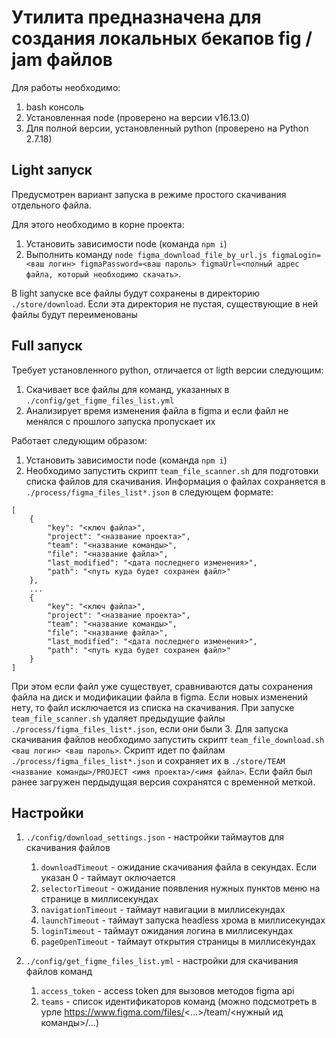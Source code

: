 # Утилита предназначена для создания локальных бекапов fig / jam файлов

Для работы необходимо:
1. bash консоль
2. Установленная node (проверено на версии v16.13.0)
3. Для полной версии, установленный python (проверено на Python 2.7.18)

## Light запуск

Предусмотрен вариант запуска в режиме простого скачивания отдельного файла.

Для этого необходимо в корне проекта:
1. Установить зависимости node (команда `npm i`)
2. Выполнить команду `node figma_download_file_by_url.js figmaLogin=<ваш логин> figmaPassword=<ваш пароль> figmaUrl=<полный адрес файла, который необходимо скачать>`.

В light запуске все файлы будут сохранены в директорию `./store/download`. Если эта директория не пустая, существующие в ней файлы будут переименованы

## Full запуск

Требует установленного python, отличается от ligth версии следующим:
1. Скачивает все файлы для команд, указанных в `./config/get_figme_files_list.yml`
2. Анализирует время изменения файла в figma и если файл не менялся с прошлого запуска пропускает их

Работает следующим образом:
1. Установить зависимости node (команда `npm i`)
2. Необходимо запустить скрипт `team_file_scanner.sh` для подготовки списка файлов для скачивания. Информация о файлах сохраняется в `./process/figma_files_list*.json` в следующем формате:  
```
[
    {
        "key": "<ключ файла>",
        "project": "<название проекта>",
        "team": "<название команды>",
        "file": "<название файла>",
        "last_modified": "<дата последнего изменения>",
        "path": "<путь куда будет сохранен файл>"
    },
    ...
    {
        "key": "<ключ файла>",
        "project": "<название проекта>",
        "team": "<название команды>",
        "file": "<название файла>",
        "last_modified": "<дата последнего изменения>",
        "path": "<путь куда будет сохранен файл>"
    }
]
```
При этом если файл уже существует, сравниваются даты сохранения файла на диск и модификации файла в figma. Если новых изменений нету, то файл исключается из списка на скачивания.
При запуске `team_file_scanner.sh` удаляет предыдущие файлы `./process/figma_files_list*.json`, если они были
3. Для запуска скачивания файлов необходимо запустить скрипт `team_file_download.sh <ваш логин> <ваш пароль>`. Скрипт идет по файлам `./process/figma_files_list*.json` и сохраняет их в `./store/TEAM <название команды>/PROJECT <имя проекта>/<имя файла>`. Если файл был ранее загружен пердыдущая версия сохранятся с временной меткой.


## Настройки

1. `./config/download_settings.json` - настройки таймаутов для скачивания файлов
    1. `downloadTimeout` - ожидание скачивания файла в секундах. Если указан 0 - таймаут оключается
    2. `selectorTimeout` - ожидание появления нужных пунктов меню на странице в миллисекундах
    3. `navigationTimeout` - таймаут навигации в миллисекундах
    4. `launchTimeout` - таймаут запуска headless хрома в миллисекундах
    5. `loginTimeout` - таймаут ожидания логина в миллисекундах
    6. `pageOpenTimeout` - таймаут открытия страницы в миллисекундах 

2. `./config/get_figme_files_list.yml` - настройки для скачивания файлов команд
    1. `access_token` - access token для вызовов методов figma api
    2. `teams` - список идентификаторов команд (можно подсмотреть в урле https://www.figma.com/files/<...>/team/<нужный ид команды>/...)

